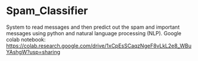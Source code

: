 # Spam_Classifier

System to read messages and then predict out the spam and important messages using python and natural language processing (NLP).
Google colab notebook: https://colab.research.google.com/drive/1xCpEsSCaqzNgeF8vLkL2e8_WBuYAshgW?usp=sharing
